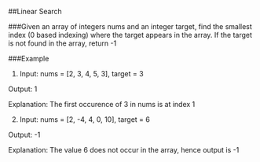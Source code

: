 ##Linear Search

###Given an array of integers nums and an integer target, find the smallest index (0 based indexing) where the target appears in the array. If the target is not found in the array, return -1

###Example
1. Input: nums = [2, 3, 4, 5, 3], target = 3

Output: 1

Explanation: The first occurence of 3 in nums is at index 1

2. Input: nums = [2, -4, 4, 0, 10], target = 6

Output: -1

Explanation: The value 6 does not occur in the array, hence output is -1